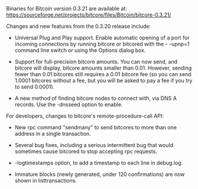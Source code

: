 Binaries for Bitcoin version 0.3.21 are available at:
  https://sourceforge.net/projects/bitcore/files/Bitcoin/bitcore-0.3.21/

Changes and new features from the 0.3.20 release include:

* Universal Plug and Play support.  Enable automatic opening of a port for incoming connections by running bitcore or bitcored with the - -upnp=1 command line switch or using the Options dialog box.

* Support for full-precision bitcore amounts.  You can now send, and bitcore will display, bitcore amounts smaller than 0.01.  However, sending fewer than 0.01 bitcores still requires a 0.01 bitcore fee (so you can send 1.0001 bitcores without a fee, but you will be asked to pay a fee if you try to send 0.0001).

* A new method of finding bitcore nodes to connect with, via DNS A records. Use the -dnsseed option to enable.

For developers, changes to bitcore's remote-procedure-call API:

* New rpc command "sendmany" to send bitcores to more than one address in a single transaction.

* Several bug fixes, including a serious intermittent bug that would sometimes cause bitcored to stop accepting rpc requests. 

* -logtimestamps option, to add a timestamp to each line in debug.log.

* Immature blocks (newly generated, under 120 confirmations) are now shown in listtransactions.
